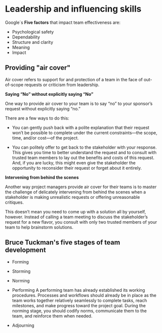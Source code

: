 # Leadership and influencing skills

Google´s __Five factors__ that impact team effectiveness are:
* Psychological safety
* Dependability
* Structure and clarity
* Meaning
* Impact

## Providing "air cover"
Air cover refers to support for and protection of a team in the face of out-of-scope requests or criticism from leadership.

__Saying “No” without explicitly saying “No”__

One way to provide air cover to your team is to say “no” to your sponsor’s request without explicitly saying “no.” 

There are a few ways to do this:
* You can gently push back with a polite explanation that their request won’t be possible to complete under the current constraints—the scope, time, and/or cost—of the project. 

* You can politely offer to get back to the stakeholder with your response. This gives you time to better understand the request and to consult with trusted team members to lay out the benefits and costs of this request. And, if you are lucky, this might even give the stakeholder the opportunity to reconsider their request or forget about it entirely.

__Intervening from behind the scenes__

Another way project managers provide air cover for their teams is to master the challenge of  delicately intervening from behind the scenes when a stakeholder is making unrealistic requests or offering unreasonable critiques.

This doesn’t mean you need to come up with a solution all by yourself, however. Instead of calling a team meeting to discuss the stakeholder’s request for a new flavor, you consult with only two trusted members of your team to help brainstorm solutions.

## Bruce Tuckman's five stages of team development
* Forming
* Storming
* Norming
* Performing
A performing team has already established its working procedures. Processes and workflows should already be in place as the team works together relatively seamlessly to complete tasks, reach milestones, and make progress toward the project goal. During the norming stage, you should codify norms, communicate them to the team, and reinforce them when needed.

* Adjourning

